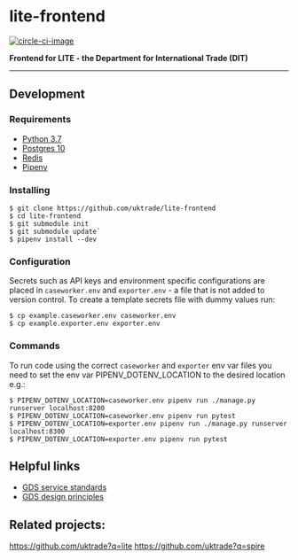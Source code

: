 # lite-frontend

[![circle-ci-image]][circle-ci]

**Frontend for LITE - the Department for International Trade (DIT)**

---

## Development

### Requirements

* [Python 3.7](https://www.python.org/downloads/release/python-37/)
* [Postgres 10](https://www.postgresql.org/)
* [Redis](https://redis.io/)
* [Pipenv](https://pipenv.pypa.io/en/latest/)

### Installing 
    $ git clone https://github.com/uktrade/lite-frontend
    $ cd lite-frontend
    $ git submodule init
    $ git submodule update`
    $ pipenv install --dev

### Configuration

Secrets such as API keys and environment specific configurations are placed in `caseworker.env` and `exporter.env` - a file that is not added to version control. To create a template secrets file with dummy values run:

```
$ cp example.caseworker.env caseworker.env
$ cp example.exporter.env exporter.env
```

### Commands

To run code using the correct `caseworker` and `exporter` env var files you need to set the env var PIPENV_DOTENV_LOCATION to the desired location e.g.:


```
$ PIPENV_DOTENV_LOCATION=caseworker.env pipenv run ./manage.py runserver localhost:8200
$ PIPENV_DOTENV_LOCATION=caseworker.env pipenv run pytest
$ PIPENV_DOTENV_LOCATION=exporter.env pipenv run ./manage.py runserver localhost:8300
$ PIPENV_DOTENV_LOCATION=exporter.env pipenv run pytest
```

## Helpful links
* [GDS service standards](https://www.gov.uk/service-manual/service-standard)
* [GDS design principles](https://www.gov.uk/design-principles)

## Related projects:
https://github.com/uktrade?q=lite
https://github.com/uktrade?q=spire

[circle-ci-image]: https://circleci.com/gh/uktrade/lite-frontend/tree/develop.svg?style=svg
[circle-ci]: https://circleci.com/gh/uktrade/lite-frontend/tree/develop
